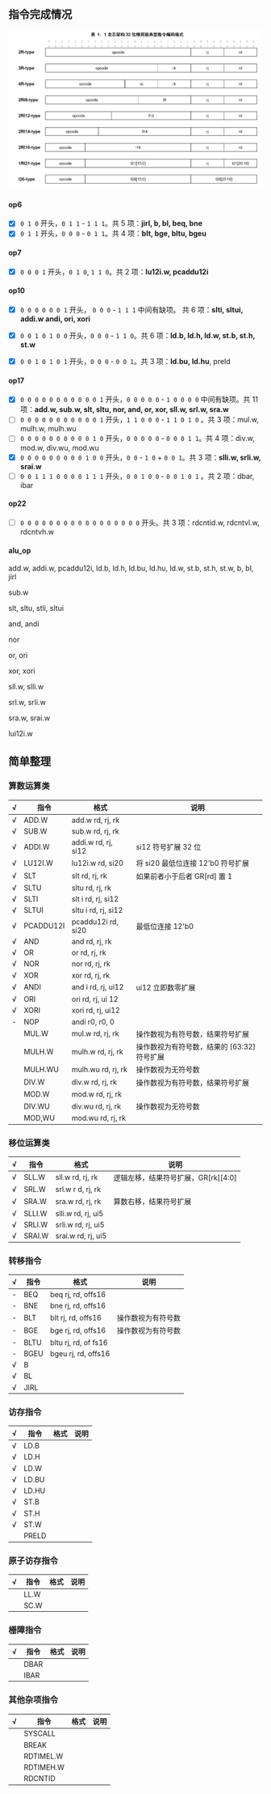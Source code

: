 ## 指令完成情况



![指令格式](./doc/pic/指令格式.png)

#### op6

- [x] `0 1 0`  开头，`0 1 1` - `1 1 1`。共 5 项：**jirl, b, bl, beq, bne**
- [x] `0 1 1` 开头，`0 0 0` - `0 1 1`。共 4 项：**blt, bge, bltu, bgeu**

#### op7

- [x] `0 0 0 1` 开头，`0 1 0`, `1 1 0`。共 2 项：**lu12i.w, pcaddu12i**

#### op10

- [x] `0 0 0 0 0 0 1` 开头， `0 0 0` - `1 1 1` 中间有缺项。 共 6 项：**slti, sltui, addi.w andi, ori, xori**

- [x] `0 0 1 0 1 0 0` 开头，`0 0 0` - `1 1 0`。共 6 项：**ld.b, ld.h, ld.w, st.b, st.h, st.w**
- [x] `0 0 1 0 1 0 1` 开头，`0 0 0` - `0 0 1`。共 3 项：**ld.bu, ld.hu**, preld

#### op17

- [x] `0 0 0 0 0 0 0 0 0 0 0 1` 开头，`0 0 0 0 0` - `1 0 0 0 0`  中间有缺项。共 11 项：**add.w, sub.w, slt, sltu, nor, and, or, xor, sll.w, srl.w, sra.w**
- [ ] `0 0 0 0 0 0 0 0 0 0 0 1` 开头，`1 1 0 0 0` - `1 1 0 1 0` 。共 3 项：mul.w, mulh.w, mulh.wu
- [ ] `0 0 0 0 0 0 0 0 0 0 1 0` 开头，`0 0 0 0 0` - `0 0 0 1 1`。共 4 项：div.w, mod.w, div.wu, mod.wu 
- [x] `0 0 0 0 0 0 0 0 0 1 0 0` 开头，`0 0` - `1 0` + `0 0 1`。共 3 项：**slli.w, srli.w, srai.w**
- [ ] `0 0 1 1 1 0 0 0 0 1 1 1` 开头，`0 0 1 0 0` - `0 0 1 0 1` 。共 2 项：dbar, ibar

#### op22

- [ ] `0 0 0 0 0 0 0 0 0 0 0 0 0 0 0 0 0`  开头。共 3 项：rdcntid.w, rdcntvl.w, rdcntvh.w



#### alu_op

add.w, addi.w, pcaddu12i, ld.b, ld.h, ld.bu, ld.hu, ld.w, st.b, st.h, st.w, b, bl, jirl

sub.w

slt, sltu, stli, sltui

and, andi

nor

or, ori

xor, xori

sll.w, slli.w

srl.w, srli.w

sra.w, srai.w

lui12i.w



## 简单整理

### 算数运算类

| √    | 指令      | 格式                | 说明                                        |
| ---- | --------- | ------------------- | ------------------------------------------- |
| √    | ADD.W     | add.w rd, rj, rk    |                                             |
| √    | SUB.W     | sub.w rd, rj, rk    |                                             |
| √    | ADDI.W    | addi.w rd, rj, si12 | si12 符号扩展 32 位                         |
| √    | LU12I.W   | lu12i.w rd, si20    | 将 si20 最低位连接 12'b0 符号扩展           |
| √    | SLT       | slt rd, rj, rk      | 如果前者小于后者 GR[rd] 置 1                |
| √    | SLTU      | sltu rd, rj, rk     |                                             |
| √    | SLTI      | slt i rd, rj, si12  |                                             |
| √    | SLTUI     | sltu i rd, rj, si12 |                                             |
| √    | PCADDU12I | pcaddu12i rd, si20  | 最低位连接 12'b0                            |
| √    | AND       | and rd, rj, rk      |                                             |
| √    | OR        | or rd, rj, rk       |                                             |
| √    | NOR       | nor rd, rj, rk      |                                             |
| √    | XOR       | xor rd, rj, rk      |                                             |
| √    | ANDI      | and i rd, rj, ui12  | ui12 立即数零扩展                           |
| √    | ORI       | ori rd, rj, ui 12   |                                             |
| √    | XORI      | xori rd, rj, ui12   |                                             |
| -    | NOP       | andi r0, r0, 0      |                                             |
|      | MUL.W     | mul.w rd, rj, rk    | 操作数视为有符号数，结果符号扩展            |
|      | MULH.W    | mulh.w rd, rj, rk   | 操作数视为有符号数，结果的 [63:32] 符号扩展 |
|      | MULH.WU   | mulh.wu rd, rj, rk  | 操作数视为无符号数                          |
|      | DIV.W     | div.w rd, rj, rk    | 操作数视为有符号数，结果符号扩展            |
|      | MOD.W     | mod.w rd, rj, rk    |                                             |
|      | DIV.WU    | div.wu rd, rj, rk   | 操作数视为无符号数                          |
|      | MOD,WU    | mod.wu rd, rj, rk   |                                             |


### 移位运算类

| √   | 指令    | 格式                | 说明                                |
| ------- | ------------------- | ----------------------------------- | ----------------------------------- |
| √  | SLL.W   | sll.w rd, rj, rk    | 逻辑左移，结果符号扩展，GR\[rk][4:0] |
| √  | SRL.W   | srl.w r d, rj, rk   |                                     |
| √  | SRA.W   | sra.w rd, rj, rk    | 算数右移，结果符号扩展              |
| √ | SLLI.W  | slli.w rd, rj, ui5  |                                     |
| √ | SRLI.W  | srli.w rd, rj, ui5  |                                     |
| √ | SRAI.W  | srai.w rd, rj, ui5  |                                     |

### 转移指令

| √    | 指令 | 格式                 | 说明               |
| ---- | ---- | -------------------- | ------------------ |
| -    | BEQ  | beq rj, rd, offs16   |                    |
| -    | BNE  | bne rj, rd, offs16   |                    |
| -    | BLT  | blt rj, rd, offs16   | 操作数视为有符号数 |
| -    | BGE  | bge rj, rd, offs16   | 操作数视为有符号数 |
| -    | BLTU | bltu rj, rd, of fs16 |                    |
| -    | BGEU | bgeu rj, rd, offs16  |                    |
| √    | B    |                      |                    |
| √    | BL   |                      |                    |
| √    | JIRL |                      |                    |

### 访存指令

| √      | 指令       | 格式 | 说明 |
| ---------- | ---- | ---- | ---- |
| √ | LD.B |      |      |
| √ | LD.H |      |      |
| √ | LD.W |      |      |
| √ | LD.BU |      |      |
| √ | LD.HU |      |      |
| √ | ST.B |      |      |
| √ | ST.H |      |      |
| √ | ST.W |      |      |
|  | PRELD |      |      |

### 原子访存指令

| √      | 指令       | 格式 | 说明 |
| ---------- | ---- | ---- | ---- |
|  | LL.W |      |      |
|  | SC.W |      |      |

### 栅障指令

| √      | 指令       | 格式 | 说明 |
| ---------- | ---- | ---- | ---- |
|  | DBAR |      |      |
|  | IBAR |      |      |

### 其他杂项指令

| √      | 指令       | 格式 | 说明 |
| ---------- | ---- | ---- | ---- |
|  | SYSCALL |      |      |
|  | BREAK |      |      |
|  | RDTIMEL.W |      |      |
|  | RDTIMEH.W |      |      |
|  | RDCNTID |      |      |

